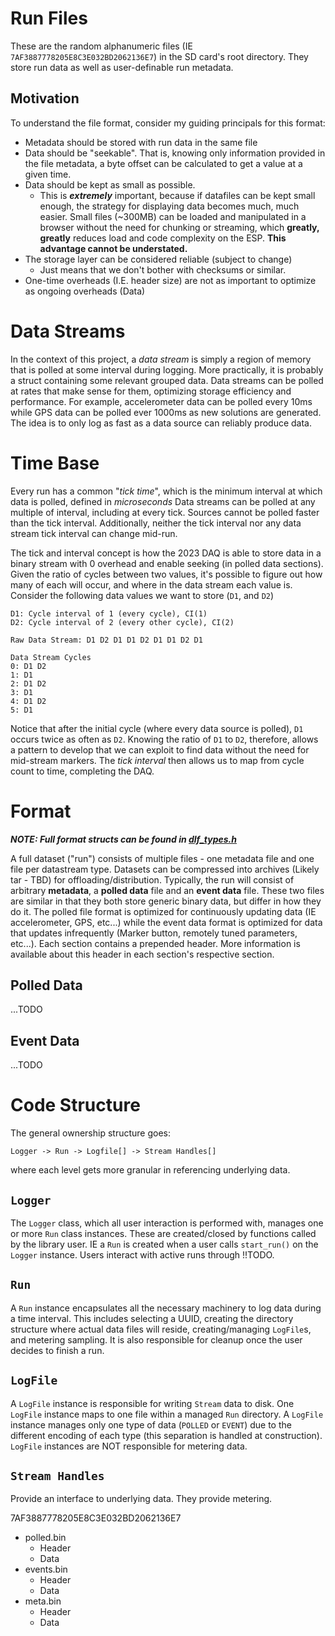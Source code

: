 # Run Files
These are the random alphanumeric files (IE `7AF3887778205E8C3E032BD2062136E7`) in the SD card's root directory. They store run data as well as user-definable run metadata. 

## Motivation
To understand the file format, consider my guiding principals for this format:
- Metadata should be stored with run data in the same file
- Data should be "seekable". That is, knowing only information provided in the file metadata, a byte offset can be calculated to get a value at a given time.
- Data should be kept as small as possible.
  - This is ***extremely*** important, because if datafiles can be kept small enough, the strategy for displaying data becomes much, much easier. Small files (~300MB) can be loaded and manipulated in a browser without the need for chunking or streaming, which **greatly, greatly** reduces load and code complexity on the ESP. **This advantage cannot be understated.** 
- The storage layer can be considered reliable (subject to change)
  - Just means that we don't bother with checksums or similar.
- One-time overheads (I.E. header size) are not as important to optimize as ongoing overheads (Data)

# Data Streams
In the context of this project, a *data stream* is simply a region of memory that is polled at some interval during logging. More practically, it is probably a struct containing some relevant grouped data. Data streams can be polled at rates that make sense for them, optimizing storage efficiency and performance. For example, accelerometer data can be polled every 10ms while GPS data can be polled ever 1000ms as new solutions are generated. The idea is to only log as fast as a data source can reliably produce data. 

# Time Base
Every run has a common "*tick time*", which is the minimum interval at which data is polled, defined in *microseconds* Data streams can be polled at any multiple of interval, including at every tick. Sources cannot be polled faster than the tick interval. Additionally, neither the tick interval nor any data stream tick interval can change mid-run. 

The tick and interval concept is how the 2023 DAQ is able to store data in a binary stream with 0 overhead and enable seeking (in polled data sections). Given the ratio of cycles between two values, it's possible to figure out how many of each will occur, and where in the data stream each value is. Consider the following data values we want to store (`D1`, and `D2`)

```
D1: Cycle interval of 1 (every cycle), CI(1)
D2: Cycle interval of 2 (every other cycle), CI(2)

Raw Data Stream: D1 D2 D1 D1 D2 D1 D1 D2 D1

Data Stream Cycles
0: D1 D2
1: D1 
2: D1 D2
3: D1 
4: D1 D2
5: D1 
```

Notice that after the initial cycle (where every data source is polled), `D1` occurs twice as often as `D2`. Knowing the ratio of `D1` to `D2`, therefore, allows a pattern to develop that we can exploit to find data without the need for mid-stream markers. The *tick interval* then allows us to map from cycle count to time, completing the DAQ.

# Format
***NOTE: Full format structs can be found in [dlf_types.h](../dlflib/src/dlf_types.h)***

A full dataset ("run") consists of multiple files - one metadata file and one file per datastream type. Datasets can be compressed into archives (Likely tar - TBD) for offloading/distribution. Typically, the run will consist of arbitrary **metadata**, a **polled data** file and an **event data** file. These two files are similar in that they both store generic binary data, but differ in how they do it. The polled file format is optimized for continuously updating data (IE accelerometer, GPS, etc...) while the event data format is optimized for data that updates infrequently (Marker button, remotely tuned parameters, etc...). Each section contains a prepended header. More information is available about this header in each section's respective section.

## Polled Data 
...TODO

## Event Data
...TODO

# Code Structure
The general ownership structure goes: 

```Logger -> Run -> Logfile[] -> Stream Handles[]```

where each level gets more granular in referencing underlying data. 
## `Logger`
The `Logger` class, which all user interaction is performed with, manages one or more `Run` class instances. These are created/closed by functions called by the library user. IE a `Run` is created when a user calls `start_run()` on the `Logger` instance. Users interact with active runs through !!TODO.

## `Run`
A `Run` instance encapsulates all the necessary machinery to log data during a time interval. This includes selecting a UUID, creating the directory structure where actual data files will reside, creating/managing `LogFile`s, and metering sampling. It is also responsible for cleanup once the user decides to finish a run. 

## `LogFile`
A `LogFile` instance is responsible for writing `Stream` data to disk. One `LogFile` instance maps to one file within a managed `Run` directory. A `LogFile` instance manages only one type of data (`POLLED` or `EVENT`) due to the different encoding of each type (this separation is handled at construction). `LogFile` instances are NOT responsible for metering data. 

## `Stream Handles`
Provide an interface to underlying data. They provide metering.




7AF3887778205E8C3E032BD2062136E7
  - polled.bin
    - Header
    - Data
  - events.bin
    - Header
    - Data
  - meta.bin
    - Header
    - Data